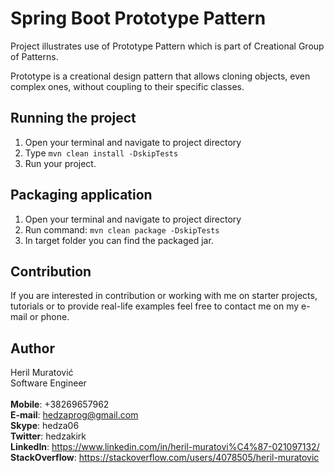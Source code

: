 # Spring Boot Prototype Pattern

Project illustrates use of Prototype Pattern which is part of Creational Group of Patterns.

Prototype is a creational design pattern that allows cloning objects, even complex ones, without coupling to 
their specific classes.


## Running the project

1. Open your terminal and navigate to project directory
2. Type ```mvn clean install -DskipTests```
3. Run your project.


## Packaging application

1. Open your terminal and navigate to project directory
2. Run command: ```mvn clean package -DskipTests``` 
3. In target folder you can find the packaged jar.


## Contribution

If you are interested in contribution or working with me on starter projects, tutorials or to provide real-life examples
feel free to contact me on my e-mail or phone.


## Author

Heril Muratović  
Software Engineer  
<br>
**Mobile**: +38269657962  
**E-mail**: hedzaprog@gmail.com  
**Skype**: hedza06  
**Twitter**: hedzakirk  
**LinkedIn**: https://www.linkedin.com/in/heril-muratovi%C4%87-021097132/  
**StackOverflow**: https://stackoverflow.com/users/4078505/heril-muratovic